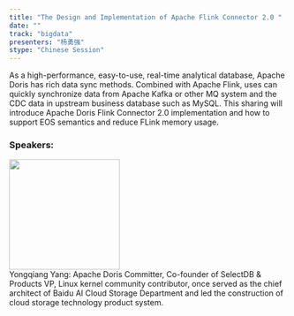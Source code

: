 ```yaml
---
title: "The Design and Implementation of Apache Flink Connector 2.0 "
date: "" 
track: "bigdata"
presenters: "杨勇强"
stype: "Chinese Session"
---
```

As a high-performance, easy-to-use, real-time analytical database, Apache Doris has rich data sync methods. Combined with Apache Flink, uses can quickly synchronize data from Apache Kafka or other MQ system and the CDC data in upstream business database such as MySQL. 
This sharing will introduce Apache Doris Flink Connector 2.0 implementation and how to support EOS semantics and reduce FLink memory usage.

### Speakers: 
 <img src="images/speaker/1218.png" width="200" /><br>Yongqiang Yang: Apache Doris Committer, Co-founder of SelectDB & Products VP, Linux kernel community contributor, once served as the chief architect of Baidu AI Cloud Storage Department and led the construction of cloud storage technology product system.

 
